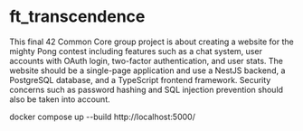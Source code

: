 # ft_transcendence
This final 42 Common Core group project is about creating a website for the mighty Pong contest including features such as a chat system, user accounts with OAuth login, two-factor authentication, and user stats. The website should be a single-page application and use a NestJS backend, a PostgreSQL database, and a TypeScript frontend framework. Security concerns such as password hashing and SQL injection prevention should also be taken into account.

docker compose up --build
http://localhost:5000/
